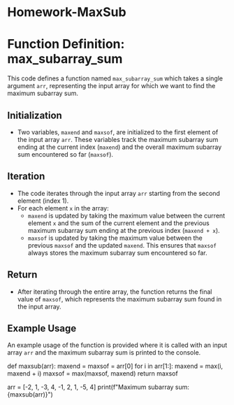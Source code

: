 # Homework-MaxSub
# Function Definition: max_subarray_sum

This code defines a function named `max_subarray_sum` which takes a single argument `arr`, representing the input array for which we want to find the maximum subarray sum.

## Initialization

- Two variables, `maxend` and `maxsof`, are initialized to the first element of the input array `arr`. These variables track the maximum subarray sum ending at the current index (`maxend`) and the overall maximum subarray sum encountered so far (`maxsof`).

## Iteration

- The code iterates through the input array `arr` starting from the second element (index 1).
- For each element `x` in the array:
  - `maxend` is updated by taking the maximum value between the current element `x` and the sum of the current element and the previous maximum subarray sum ending at the previous index (`maxend + x`).
  - `maxsof` is updated by taking the maximum value between the previous `maxsof` and the updated `maxend`. This ensures that `maxsof` always stores the maximum subarray sum encountered so far.

## Return

- After iterating through the entire array, the function returns the final value of `maxsof`, which represents the maximum subarray sum found in the input array.

## Example Usage

An example usage of the function is provided where it is called with an input array `arr` and the maximum subarray sum is printed to the console.

def maxsub(arr):
    maxend = maxsof = arr[0]
    for i in arr[1:]:
        maxend = max(i, maxend + i)
        maxsof = max(maxsof, maxend)
    return maxsof

arr = [-2, 1, -3, 4, -1, 2, 1, -5, 4]
print(f"Maximum subarray sum: {maxsub(arr)}")

